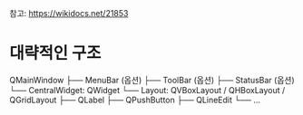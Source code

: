 참고: https://wikidocs.net/21853

# 대략적인 구조
QMainWindow
├── MenuBar (옵션)
├── ToolBar (옵션)
├── StatusBar (옵션)
└── CentralWidget: QWidget
    └── Layout: QVBoxLayout / QHBoxLayout / QGridLayout
        ├── QLabel
        ├── QPushButton
        ├── QLineEdit
        └── ...
